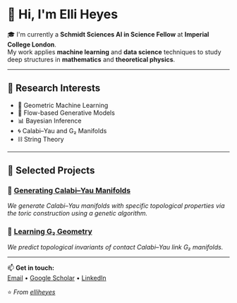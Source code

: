 # 👋 Hi, I'm Elli Heyes

🎓 I'm currently a **Schmidt Sciences AI in Science Fellow** at **Imperial College London**.  
My work applies **machine learning** and **data science** techniques to study deep structures in **mathematics** and **theoretical physics**.

---

## 🔎 Research Interests

- 🧩 Geometric Machine Learning  
- 🔄 Flow-based Generative Models  
- 📊 Bayesian Inference  
- 🌀 Calabi–Yau and G₂ Manifolds  
- ⛓️ String Theory  

---

## 🔬 Selected Projects

### 🧮 [Generating Calabi–Yau Manifolds](https://github.com/elliheyes/Polytope-Generation)
*We generate Calabi–Yau manifolds with specific topological properties via the toric construction using a genetic algorithm.*

### 🧬 [Learning G₂ Geometry](https://github.com/edhirst/MLcCY7)
*We predict topological invariants of contact Calabi–Yau link G₂ manifolds.*

---

📫 **Get in touch:**  
[Email](mailto:elli.heyes@live.com) • [Google Scholar](https://scholar.google.com/citations?user=xl8s55QAAAAJ&hl=en) • [LinkedIn](https://www.linkedin.com/in/elli-heyes/?originalSubdomain=uk)

⭐️ *From [elliheyes](https://github.com/elliheyes)*
